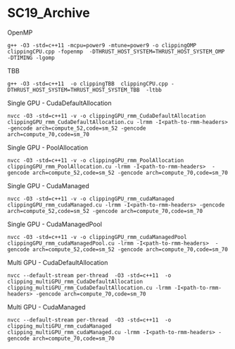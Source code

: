 # SC19_Archive

OpenMP
```console
g++ -O3 -std=c++11 -mcpu=power9 -mtune=power9 -o clippingOMP  clippingCPU.cpp -fopenmp  -DTHRUST_HOST_SYSTEM=THRUST_HOST_SYSTEM_OMP -DTIMING -lgomp
```

TBB
```console
g++ -O3 -std=c++11  -o clippingTBB  clippingCPU.cpp -DTHRUST_HOST_SYSTEM=THRUST_HOST_SYSTEM_TBB  -ltbb
```

Single GPU - CudaDefaultAllocation
```console
nvcc -O3 -std=c++11 -v -o clippingGPU_rmm_CudaDefaultAllocation  clippingGPU_rmm_CudaDefaultAllocation.cu -lrmm -I<path-to-rmm-headers>  -gencode arch=compute_52,code=sm_52 -gencode arch=compute_70,code=sm_70
```

Single GPU - PoolAllocation
```console
nvcc -O3 -std=c++11 -v -o clippingGPU_rmm_PoolAllocation  clippingGPU_rmm_PoolAllocation.cu -lrmm -I<path-to-rmm-headers>  -gencode arch=compute_52,code=sm_52 -gencode arch=compute_70,code=sm_70
```

Single GPU - CudaManaged
```console
nvcc -O3 -std=c++11 -v -o clippingGPU_rmm_cudaManaged  clippingGPU_rmm_cudaManaged.cu -lrmm -I<path-to-rmm-headers> -gencode arch=compute_52,code=sm_52 -gencode arch=compute_70,code=sm_70
```

Single GPU - CudaManagedPool
```console
nvcc -O3 -std=c++11 -v -o clippingGPU_rmm_cudaManagedPool  clippingGPU_rmm_cudaManagedPool.cu -lrmm -I<path-to-rmm-headers>  -gencode arch=compute_52,code=sm_52 -gencode arch=compute_70,code=sm_70
```

Multi GPU - CudaDefaultAllocation
```console
nvcc --default-stream per-thread  -O3 -std=c++11  -o clipping_multiGPU_rmm_CudaDefaultAllocation  clipping_multiGPU_rmm_CudaDefaultAllocation.cu -lrmm -I<path-to-rmm-headers> -gencode arch=compute_70,code=sm_70 
```

Multi GPU - CudaManaged
```console
nvcc --default-stream per-thread  -O3 -std=c++11  -o clipping_multiGPU_rmm_cudaManaged  clipping_multiGPU_rmm_cudaManaged.cu -lrmm -I<path-to-rmm-headers> -gencode arch=compute_70,code=sm_70
```



